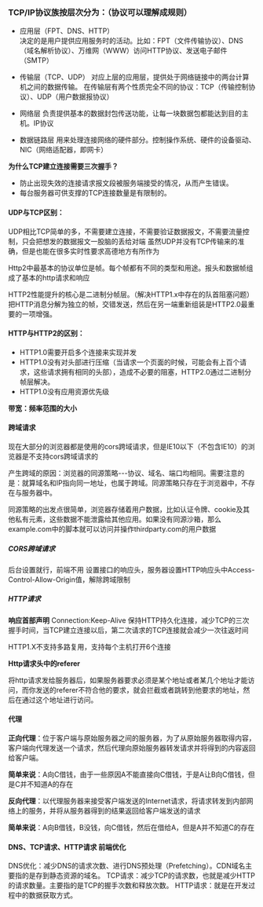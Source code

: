 
### TCP/IP协议族按层次分为：（协议可以理解成规则）
* 应用层（FPT、DNS、HTTP）  
决定的是用户提供应用服务时的活动。比如：FPT（文件传输协议）、DNS（域名解析协议）、万维网（WWW）访问HTTP协议、发送电子邮件（SMTP）


* 传输层（TCP、UDP）
对应上层的应用层，提供处于网络链接中的两台计算机之间的数据传输。
在传输层有两个性质完全不同的协议：TCP（传输控制协议）、UDP（用户数据报协议）

* 网络层
负责提供基本的数据封包传送功能，让每一块数据包都能达到目的主机。IP协议

* 数据链路层
用来处理连接网络的硬件部分。控制操作系统、硬件的设备驱动、NIC（网络适配器，即网卡）

**为什么TCP建立连接需要三次握手？**

* 防止出现失效的连接请求报文段被服务端接受的情况，从而产生错误。
* 每台服务器可供支撑的TCP连接数量是有限制的。

#### UDP与TCP区别：

UDP相比TCP简单的多，不需要建立连接，不需要验证数据报文，不需要流量控制，只会把想发的数据报文一股脑的丢给对端
虽然UDP并没有TCP传输来的准确，但是也能在很多实时性要求高德地方有所作为

Http2中最基本的协议单位是帧。每个帧都有不同的类型和用途。报头和数据帧组成了基本的http请求和响应

HTTP2性能提升的核心是二进制分帧层。（解决HTTP1.x中存在的队首阻塞问题）
把HTTP消息分解为独立的帧，交错发送，然后在另一端重新组装是HTTP2.0最重要的一项增强。

#### HTTP与HTTP2的区别：

* HTTP1.0需要开启多个连接来实现并发
* HTTP1.0没有对头部进行压缩（当请求一个页面的时候，可能会有上百个请求，这些请求拥有相同的头部），造成不必要的阻塞，HTTP2.0通过二进制分帧层解决。
* HTTP1.0没有应用资源优先级

**带宽：频率范围的大小**

#### 跨域请求


现在大部分的浏览器都是使用的cors跨域请求，但是IE10以下（不包含IE10）的浏览器是不支持cors跨域请求的

产生跨域的原因：浏览器的同源策略---协议、域名、端口均相同。需要注意的是：就算域名和IP指向同一地址，也属于跨域。同源策略只存在于浏览器中，不存在与服务器中。

同源策略的出发点很简单，浏览器存储着用户数据，比如认证令牌、cookie及其他私有元素，这些数据不能泄露给其他应用。如果没有同源沙箱，那么example.com中的脚本就可以访问并操作thirdparty.com的用户数据


##### CORS跨域请求

后台设置就行，前端不用
设置接口的响应头，服务器设置HTTP响应头中Access-Control-Allow-Origin值，解除跨域限制



##### HTTP请求

**响应首部声明**
Connection:Keep-Alive    保持HTTP持久化连接，减少TCP的三次握手时间，当TCP建立连接以后，第二次请求的TCP连接就会减少一次往返时间


HTTP1.X不支持多路复用，支持每个主机打开6个连接

**Http请求头中的referer**

将http请求发给服务器后，如果服务器要求必须是某个地址或者某几个地址才能访问，而你发送的referer不符合他的要求，就会拦截或者跳转到他要求的地址，然后在通过这个地址进行访问。


#### 代理

**正向代理**：位于客户端与原始服务器之间的服务器，为了从原始服务器取得内容，客户端向代理发送一个请求，然后代理向原始服务器转发请求并将得到的内容返回给客户端。

**简单来说**：A向C借钱，由于一些原因A不能直接向C借钱，于是A让B向C借钱，但是C并不知道A的存在

**反向代理**：以代理服务器来接受客户端发送的Internet请求，将请求转发到内部网络上的服务，并将从服务器得到的结果返回给客户端发送的请求

**简单来说**：A向B借钱，B没钱，向C借钱，然后在借给A，但是A并不知道C的存在


#### DNS、TCP请求、HTTP请求 前端优化

DNS优化：减少DNS的请求次数、进行DNS预处理（Prefetching）。CDN域名主要指的是存到静态资源的域名。
TCP请求：减少TCP的请求数，也就是减少HTTP的请求数量。主要指的是TCP的握手次数和释放次数。
HTTP请求：就是在开发过程中的数据获取方式。







